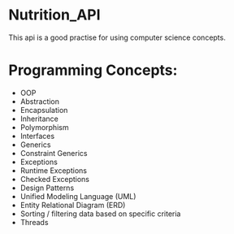# Nutrition_API
This api is a good practise for using computer science concepts.


# Programming Concepts:
- OOP 
- Abstraction
- Encapsulation
- Inheritance 
- Polymorphism
- Interfaces
- Generics
- Constraint Generics
- Exceptions
- Runtime Exceptions
- Checked Exceptions
- Design Patterns
- Unified Modeling Language (UML)
- Entity Relational Diagram (ERD)
- Sorting / filtering data based on specific criteria 
- Threads
